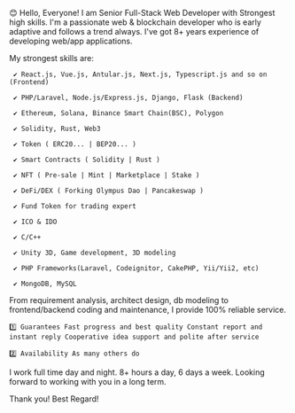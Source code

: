 

😊 Hello, Everyone!
I am Senior Full-Stack Web Developer with Strongest high skills.
I'm a passionate web & blockchain developer who is early adaptive and follows a trend always.
I've got 8+ years experience of developing web/app applications.


My strongest skills are:

     ✔️ React.js, Vue.js, Antular.js, Next.js, Typescript.js and so on (Frontend)
     
     ✔️ PHP/Laravel, Node.js/Express.js, Django, Flask (Backend)
     
     ✔️ Ethereum, Solana, Binance Smart Chain(BSC), Polygon
     
     ✔️ Solidity, Rust, Web3
     
     ✔️ Token ( ERC20... | BEP20... )
     
     ✔️ Smart Contracts ( Solidity | Rust )
     
     ✔️ NFT ( Pre-sale | Mint | Marketplace | Stake )
     
     ✔️ DeFi/DEX ( Forking Olympus Dao | Pancakeswap )
     
     ✔️ Fund Token for trading expert
     
     ✔️ ICO & IDO
     
     ✔️ C/C++
     
     ✔️ Unity 3D, Game development, 3D modeling
     
     ✔️ PHP Frameworks(Laravel, Codeignitor, CakePHP, Yii/Yii2, etc)     
     
     ✔️ MongoDB, MySQL

From requirement analysis, architect design, db modeling to frontend/backend coding and maintenance, I provide 100% reliable service.

    1️⃣ Guarantees Fast progress and best quality Constant report and instant reply Cooperative idea support and polite after service
    
    2️⃣ Availability As many others do

I work full time day and night. 8+ hours a day, 6 days a week.
Looking forward to working with you in a long term.

Thank you!
Best Regard!
